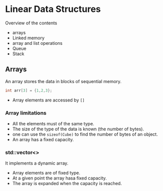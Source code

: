 # Linear Data Structures

Overview of the contents

- arrays
- Linked memory
- array and list operations
- Queue
- Stack

## Arrays

An array stores the data in blocks of sequential memory.

```Cpp
int arr[3] = {1,2,3};
```

- Array elements are accessed by `[]`

### Array limitations

- All the elements must of the same type.
- The size of the type of the data is known (the number of bytes).
- one can use the `sizeof(Cube)` to find the number of bytes of an object.
- An array has a fixed capacity.

### std::vector<>

It implements a dynamic array.

- Array elements are of fixed type.
- At a given point the array hasa fixed capacity.
- The array is expanded when the capacity is reached.
